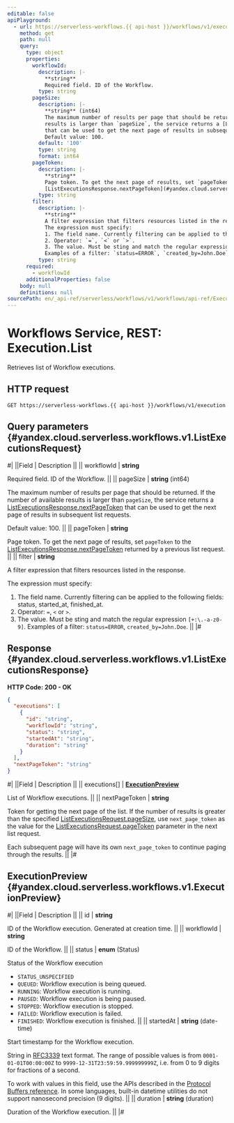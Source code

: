 ```yaml
---
editable: false
apiPlayground:
  - url: https://serverless-workflows.{{ api-host }}/workflows/v1/execution
    method: get
    path: null
    query:
      type: object
      properties:
        workflowId:
          description: |-
            **string**
            Required field. ID of the Workflow.
          type: string
        pageSize:
          description: |-
            **string** (int64)
            The maximum number of results per page that should be returned. If the number of available
            results is larger than `pageSize`, the service returns a [ListExecutionsResponse.nextPageToken](#yandex.cloud.serverless.workflows.v1.ListExecutionsResponse)
            that can be used to get the next page of results in subsequent list requests.
            Default value: 100.
          default: '100'
          type: string
          format: int64
        pageToken:
          description: |-
            **string**
            Page token. To get the next page of results, set `pageToken` to the
            [ListExecutionsResponse.nextPageToken](#yandex.cloud.serverless.workflows.v1.ListExecutionsResponse) returned by a previous list request.
          type: string
        filter:
          description: |-
            **string**
            A filter expression that filters resources listed in the response.
            The expression must specify:
            1. The field name. Currently filtering can be applied to the following fields: status, started_at, finished_at.
            2. Operator: `=`, `<` or `>`.
            3. The value. Must be sting and match the regular expression `[+:\.-a-z0-9]`.
            Examples of a filter: `status=ERROR`, `created_by=John.Doe`.
          type: string
      required:
        - workflowId
      additionalProperties: false
    body: null
    definitions: null
sourcePath: en/_api-ref/serverless/workflows/v1/workflows/api-ref/Execution/list.md
---
```


# Workflows Service, REST: Execution.List

Retrieves list of Workflow executions.

## HTTP request

```
GET https://serverless-workflows.{{ api-host }}/workflows/v1/execution
```

## Query parameters {#yandex.cloud.serverless.workflows.v1.ListExecutionsRequest}

#|
||Field | Description ||
|| workflowId | **string**

Required field. ID of the Workflow. ||
|| pageSize | **string** (int64)

The maximum number of results per page that should be returned. If the number of available
results is larger than `pageSize`, the service returns a [ListExecutionsResponse.nextPageToken](#yandex.cloud.serverless.workflows.v1.ListExecutionsResponse)
that can be used to get the next page of results in subsequent list requests.

Default value: 100. ||
|| pageToken | **string**

Page token. To get the next page of results, set `pageToken` to the
[ListExecutionsResponse.nextPageToken](#yandex.cloud.serverless.workflows.v1.ListExecutionsResponse) returned by a previous list request. ||
|| filter | **string**

A filter expression that filters resources listed in the response.

The expression must specify:
1. The field name. Currently filtering can be applied to the following fields: status, started_at, finished_at.
2. Operator: `=`, `<` or `>`.
3. The value. Must be sting and match the regular expression `[+:\.-a-z0-9]`.
Examples of a filter: `status=ERROR`, `created_by=John.Doe`. ||
|#

## Response {#yandex.cloud.serverless.workflows.v1.ListExecutionsResponse}

**HTTP Code: 200 - OK**

```json
{
  "executions": [
    {
      "id": "string",
      "workflowId": "string",
      "status": "string",
      "startedAt": "string",
      "duration": "string"
    }
  ],
  "nextPageToken": "string"
}
```

#|
||Field | Description ||
|| executions[] | **[ExecutionPreview](#yandex.cloud.serverless.workflows.v1.ExecutionPreview)**

List of Workflow executions. ||
|| nextPageToken | **string**

Token for getting the next page of the list. If the number of results is greater than
the specified [ListExecutionsRequest.pageSize](#yandex.cloud.serverless.workflows.v1.ListExecutionsRequest), use `next_page_token` as the value
for the [ListExecutionsRequest.pageToken](#yandex.cloud.serverless.workflows.v1.ListExecutionsRequest) parameter in the next list request.

Each subsequent page will have its own `next_page_token` to continue paging through the results. ||
|#

## ExecutionPreview {#yandex.cloud.serverless.workflows.v1.ExecutionPreview}

#|
||Field | Description ||
|| id | **string**

ID of the Workflow execution. Generated at creation time. ||
|| workflowId | **string**

ID of the Workflow. ||
|| status | **enum** (Status)

Status of the Workflow execution

- `STATUS_UNSPECIFIED`
- `QUEUED`: Workflow execution is being queued.
- `RUNNING`: Workflow execution is running.
- `PAUSED`: Workflow execution is being paused.
- `STOPPED`: Workflow execution is stopped.
- `FAILED`: Workflow execution is failed.
- `FINISHED`: Workflow execution is finished. ||
|| startedAt | **string** (date-time)

Start timestamp for the Workflow execution.

String in [RFC3339](https://www.ietf.org/rfc/rfc3339.txt) text format. The range of possible values is from
`0001-01-01T00:00:00Z` to `9999-12-31T23:59:59.999999999Z`, i.e. from 0 to 9 digits for fractions of a second.

To work with values in this field, use the APIs described in the
[Protocol Buffers reference](https://developers.google.com/protocol-buffers/docs/reference/overview).
In some languages, built-in datetime utilities do not support nanosecond precision (9 digits). ||
|| duration | **string** (duration)

Duration of the Workflow execution. ||
|#
